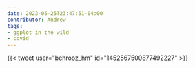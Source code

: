```yaml
---
date: 2023-05-25T23:47:51-04:00
contributor: Andrew
tags:
- ggplot in the wild
- covid
---
```


{{< tweet user="behrooz_hm" id="1452567500877492227" >}}
